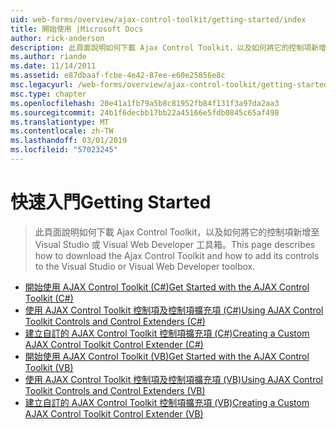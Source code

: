 ```yaml
---
uid: web-forms/overview/ajax-control-toolkit/getting-started/index
title: 開始使用 |Microsoft Docs
author: rick-anderson
description: 此頁面說明如何下載 Ajax Control Toolkit，以及如何將它的控制項新增至 Visual Studio 或 Visual Web Developer 工具箱。
ms.author: riande
ms.date: 11/14/2011
ms.assetid: e87dbaaf-fcbe-4e42-87ee-e60e25856e8c
msc.legacyurl: /web-forms/overview/ajax-control-toolkit/getting-started
msc.type: chapter
ms.openlocfilehash: 20e41a1fb79a5b8c81952fb84f131f3a97da2aa3
ms.sourcegitcommit: 24b1f6decbb17bb22a45166e5fdb0845c65af498
ms.translationtype: MT
ms.contentlocale: zh-TW
ms.lasthandoff: 03/01/2019
ms.locfileid: "57023245"
---
```

<a name="getting-started"></a><span data-ttu-id="1b9bd-103">快速入門</span><span class="sxs-lookup"><span data-stu-id="1b9bd-103">Getting Started</span></span>
====================
> <span data-ttu-id="1b9bd-104">此頁面說明如何下載 Ajax Control Toolkit，以及如何將它的控制項新增至 Visual Studio 或 Visual Web Developer 工具箱。</span><span class="sxs-lookup"><span data-stu-id="1b9bd-104">This page describes how to download the Ajax Control Toolkit and how to add its controls to the Visual Studio or Visual Web Developer toolbox.</span></span>


- [<span data-ttu-id="1b9bd-105">開始使用 AJAX Control Toolkit (C#)</span><span class="sxs-lookup"><span data-stu-id="1b9bd-105">Get Started with the AJAX Control Toolkit (C#)</span></span>](get-started-with-the-ajax-control-toolkit-cs.md)
- [<span data-ttu-id="1b9bd-106">使用 AJAX Control Toolkit 控制項及控制項擴充項 (C#)</span><span class="sxs-lookup"><span data-stu-id="1b9bd-106">Using AJAX Control Toolkit Controls and Control Extenders (C#)</span></span>](using-ajax-control-toolkit-controls-and-control-extenders-cs.md)
- [<span data-ttu-id="1b9bd-107">建立自訂的 AJAX Control Toolkit 控制項擴充項 (C#)</span><span class="sxs-lookup"><span data-stu-id="1b9bd-107">Creating a Custom AJAX Control Toolkit Control Extender (C#)</span></span>](creating-a-custom-ajax-control-toolkit-control-extender-cs.md)
- [<span data-ttu-id="1b9bd-108">開始使用 AJAX Control Toolkit (VB)</span><span class="sxs-lookup"><span data-stu-id="1b9bd-108">Get Started with the AJAX Control Toolkit (VB)</span></span>](get-started-with-the-ajax-control-toolkit-vb.md)
- [<span data-ttu-id="1b9bd-109">使用 AJAX Control Toolkit 控制項及控制項擴充項 (VB)</span><span class="sxs-lookup"><span data-stu-id="1b9bd-109">Using AJAX Control Toolkit Controls and Control Extenders (VB)</span></span>](using-ajax-control-toolkit-controls-and-control-extenders-vb.md)
- [<span data-ttu-id="1b9bd-110">建立自訂的 AJAX Control Toolkit 控制項擴充項 (VB)</span><span class="sxs-lookup"><span data-stu-id="1b9bd-110">Creating a Custom AJAX Control Toolkit Control Extender (VB)</span></span>](creating-a-custom-ajax-control-toolkit-control-extender-vb.md)
